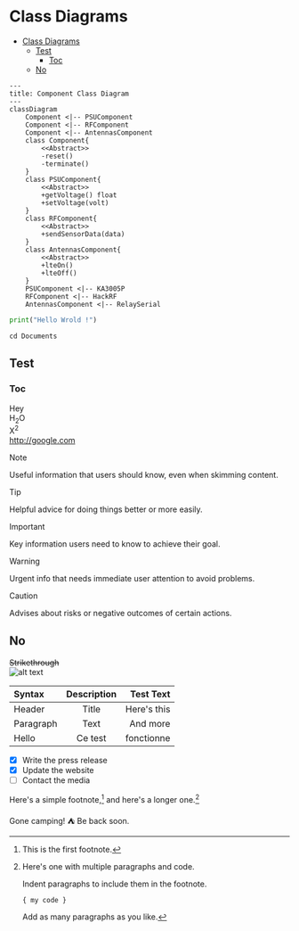 # Class Diagrams

<!-- TOC -->
- [Class Diagrams](#class-diagrams)
  - [Test](#test)
    - [Toc](#toc)
  - [No](#no)
<!-- TOC -->

```mermaid
---
title: Component Class Diagram
---
classDiagram
    Component <|-- PSUComponent
    Component <|-- RFComponent
    Component <|-- AntennasComponent
    class Component{
        <<Abstract>>
        -reset()
        -terminate()
    }
    class PSUComponent{
        <<Abstract>>
        +getVoltage() float
        +setVoltage(volt)
    }
    class RFComponent{
        <<Abstract>>
        +sendSensorData(data)
    }
    class AntennasComponent{
        <<Abstract>>
        +lteOn()
        +lteOff()
    }
    PSUComponent <|-- KA3005P
    RFComponent <|-- HackRF
    AntennasComponent <|-- RelaySerial
```

```python
print("Hello Wrold !")
```

```shell
cd Documents
```

## Test

### Toc

Hey  
H<sub>2</sub>O  
X<sup>2</sup>  
<http://google.com>

> [!NOTE]
> Useful information that users should know, even when skimming content.
<!--  -->
> [!TIP]
> Helpful advice for doing things better or more easily.
<!--  -->
> [!IMPORTANT]
> Key information users need to know to achieve their goal.
<!--  -->
> [!WARNING]
> Urgent info that needs immediate user attention to avoid problems.
<!--  -->
> [!CAUTION]
> Advises about risks or negative outcomes of certain actions.

## No

~~Strikethrough~~  
![alt text](https://upload.wikimedia.org/wikipedia/commons/4/48/Markdown-mark.svg "Title Text")

| Syntax      | Description | Test Text     |
| :---        |    :----:   |          ---: |
| Header      | Title       | Here's this   |
| Paragraph   | Text        | And more      |
| Hello | Ce test | fonctionne |

- [x] Write the press release
- [x] Update the website
- [ ] Contact the media

Here's a simple footnote,[^1] and here's a longer one.[^bignote]

Gone camping! :tent: Be back soon.  

[^1]: This is the first footnote.

[^bignote]: Here's one with multiple paragraphs and code.

    Indent paragraphs to include them in the footnote.

    `{ my code }`

    Add as many paragraphs as you like.
